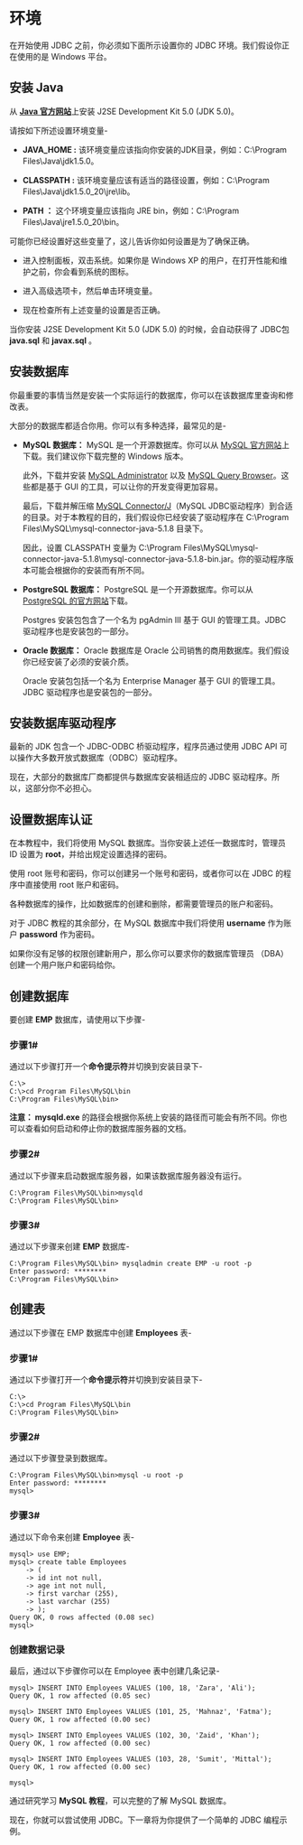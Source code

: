 # 环境

在开始使用 JDBC 之前，你必须如下面所示设置你的 JDBC 环境。我们假设你正在使用的是 Windows 平台。

## 安装 Java

从 [**Java 官方网站**](http://www.oracle.com/technetwork/java/index.html)上安装 J2SE Development Kit 5.0 (JDK 5.0)。

请按如下所述设置环境变量-

- **JAVA\_HOME :** 该环境变量应该指向你安装的JDK目录，例如：C:\Program Files\Java\jdk1.5.0。

- **CLASSPATH :** 该环境变量应该有适当的路径设置，例如：C:\Program Files\Java\jdk1.5.0\_20\jre\lib。

- **PATH ：** 这个环境变量应该指向 JRE bin，例如：C:\Program Files\Java\jre1.5.0\_20\bin。
 
可能你已经设置好这些变量了，这儿告诉你如何设置是为了确保正确。

- 进入控制面板，双击系统。如果你是 Windows XP 的用户，在打开性能和维护之前，你会看到系统的图标。

- 进入高级选项卡，然后单击环境变量。

- 现在检查所有上述变量的设置是否正确。

当你安装 J2SE Development Kit 5.0 (JDK 5.0) 的时候，会自动获得了 JDBC包 **java.sql** 和 **javax.sql** 。

## 安装数据库

你最重要的事情当然是安装一个实际运行的数据库，你可以在该数据库里查询和修改表。

大部分的数据库都适合你用。你可以有多种选择，最常见的是-

- **MySQL 数据库：** MySQL 是一个开源数据库。你可以从 [MySQL 官方网站](http://dev.mysql.com/downloads/mysql)上下载。我们建议你下载完整的 Windows 版本。

	此外，下载并安装 [MySQL Administrator](http://dev.mysql.com/downloads/gui-tools/) 以及 [MySQL Query Browser](http://dev.mysql.com/downloads/gui-tools/)。这些都是基于 GUI 的工具，可以让你的开发变得更加容易。

	最后，下载并解压缩 [MySQL Connector/J](http://dev.mysql.com/downloads/connector/j/3.1.html)（MySQL JDBC驱动程序）到合适的目录。对于本教程的目的，我们假设你已经安装了驱动程序在 C:\Program Files\MySQL\mysql-connector-java-5.1.8 目录下。

	因此，设置 CLASSPATH 变量为 C:\Program Files\MySQL\mysql-connector-java-5.1.8\mysql-connector-java-5.1.8-bin.jar。你的驱动程序版本可能会根据你的安装而有所不同。
	
- **PostgreSQL 数据库：** PostgreSQL 是一个开源数据库。你可以从 [PostgreSQL 的官方网站](http://www.postgresql.org/download/)下载。

	Postgres 安装包包含了一个名为 pgAdmin III 基于 GUI 的管理工具。JDBC 驱动程序也是安装包的一部分。
	
- **Oracle 数据库：** Oracle 数据库是 Oracle 公司销售的商用数据库。我们假设你已经安装了必须的安装介质。

	Oracle 安装包包括一个名为 Enterprise Manager 基于 GUI 的管理工具。JDBC 驱动程序也是安装包的一部分。

## 安装数据库驱动程序

最新的 JDK 包含一个 JDBC-ODBC 桥驱动程序，程序员通过使用 JDBC API 可以操作大多数开放式数据库（ODBC）驱动程序。

现在，大部分的数据库厂商都提供与数据库安装相适应的 JDBC 驱动程序。所以，这部分你不必担心。

## 设置数据库认证

在本教程中，我们将使用 MySQL 数据库。当你安装上述任一数据库时，管理员 ID 设置为 **root**，并给出规定设置选择的密码。

使用 root 账号和密码，你可以创建另一个账号和密码，或者你可以在  JDBC 的程序中直接使用 root 账户和密码。

各种数据库的操作，比如数据库的创建和删除，都需要管理员的账户和密码。

对于 JDBC 教程的其余部分，在 MySQL 数据库中我们将使用  **username** 作为账户 **password** 作为密码。

如果你没有足够的权限创建新用户，那么你可以要求你的数据库管理员 （DBA）创建一个用户账户和密码给你。

## 创建数据库

要创建 **EMP** 数据库，请使用以下步骤-

### 步骤1#

通过以下步骤打开一个**命令提示符**并切换到安装目录下-

```
C:\>
C:\>cd Program Files\MySQL\bin
C:\Program Files\MySQL\bin>
```

**注意： mysqld.exe** 的路径会根据你系统上安装的路径而可能会有所不同。你也可以查看如何启动和停止你的数据库服务器的文档。

### 步骤2#

通过以下步骤来启动数据库服务器，如果该数据库服务器没有运行。

```
C:\Program Files\MySQL\bin>mysqld
C:\Program Files\MySQL\bin>
```
### 步骤3#

通过以下步骤来创建 **EMP** 数据库-

```
C:\Program Files\MySQL\bin> mysqladmin create EMP -u root -p
Enter password: ********
C:\Program Files\MySQL\bin>
```

## 创建表

通过以下步骤在 EMP 数据库中创建 **Employees** 表-

### 步骤1#

通过以下步骤打开一个**命令提示符**并切换到安装目录下-

```
C:\>
C:\>cd Program Files\MySQL\bin
C:\Program Files\MySQL\bin>
```

### 步骤2#

通过以下步骤登录到数据库。

```
C:\Program Files\MySQL\bin>mysql -u root -p
Enter password: ********
mysql>
```

### 步骤3#

通过以下命令来创建 **Employee** 表-

```
mysql> use EMP;
mysql> create table Employees
    -> (
    -> id int not null,
    -> age int not null,
    -> first varchar (255),
    -> last varchar (255)
    -> );
Query OK, 0 rows affected (0.08 sec)
mysql>
```

### 创建数据记录

最后，通过以下步骤你可以在 Employee 表中创建几条记录-

```
mysql> INSERT INTO Employees VALUES (100, 18, 'Zara', 'Ali');
Query OK, 1 row affected (0.05 sec)

mysql> INSERT INTO Employees VALUES (101, 25, 'Mahnaz', 'Fatma');
Query OK, 1 row affected (0.00 sec)

mysql> INSERT INTO Employees VALUES (102, 30, 'Zaid', 'Khan');
Query OK, 1 row affected (0.00 sec)

mysql> INSERT INTO Employees VALUES (103, 28, 'Sumit', 'Mittal');
Query OK, 1 row affected (0.00 sec)

mysql>
```

通过研究学习 **MySQL 教程**，可以完整的了解 MySQL 数据库。

现在，你就可以尝试使用 JDBC。下一章将为你提供了一个简单的 JDBC 编程示例。
